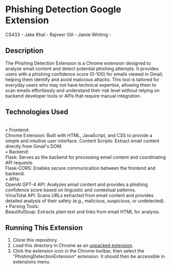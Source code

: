 # Phishing Detection Google Extension
CS433 - Jake Khal - Rajveer Gill - Jamie Whiting -

## Description
The Phishing Detection Extension is a Chrome extension designed to analyze email content and detect potential phishing attempts. It provides users with a phishing confidence score (0-100) for emails viewed in Gmail, helping them identify and avoid malicious attacks. This tool is tailored for everyday users who may not have technical expertise, allowing them to scan emails effortlessly and understand their risk level without relying on backend developer tools or APIs that require manual integration.


## Technologies Used
<br>• Frontend:<br>
Chrome Extension: Built with HTML, JavaScript, and CSS to provide a simple and intuitive user interface.
Content Scripts: Extract email content directly from Gmail's DOM.
<br>• Backend:<br>
Flask: Serves as the backend for processing email content and coordinating API requests.
<br>Flask-CORS: Enables secure communication between the frontend and backend.
<br>• APIs:<br>
OpenAI GPT-4 API: Analyzes email content and provides a phishing confidence score based on linguistic and contextual patterns.
<br>VirusTotal API: Scans URLs extracted from email content and provides detailed analysis of their safety (e.g., malicious, suspicious, or undetected).
<br>• Parsing Tools:<br>
BeautifulSoup: Extracts plain text and links from email HTML for analysis.

## Running This Extension
1. Clone this repository.
2. Load this directory in Chrome as an [unpacked extension](https://developer.chrome.com/docs/extensions/mv3/getstarted/development-basics/#load-unpacked).
3. Click the extension icon in the Chrome toolbar, then select the "PhishingDetectionExtension" extension. It should then be accessible in extensions menu.
